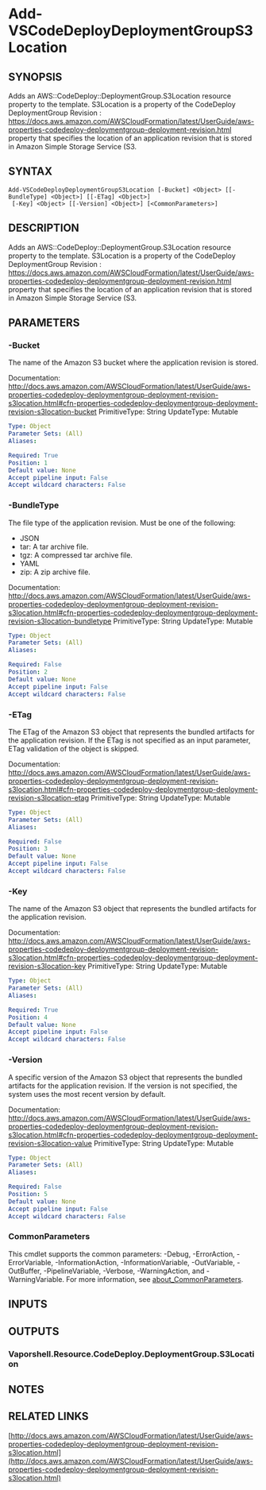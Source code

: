 # Add-VSCodeDeployDeploymentGroupS3Location

## SYNOPSIS
Adds an AWS::CodeDeploy::DeploymentGroup.S3Location resource property to the template.
S3Location is a property of the  CodeDeploy DeploymentGroup Revision : https://docs.aws.amazon.com/AWSCloudFormation/latest/UserGuide/aws-properties-codedeploy-deploymentgroup-deployment-revision.html property that specifies the location of an application revision that is stored in Amazon Simple Storage Service (S3.

## SYNTAX

```
Add-VSCodeDeployDeploymentGroupS3Location [-Bucket] <Object> [[-BundleType] <Object>] [[-ETag] <Object>]
 [-Key] <Object> [[-Version] <Object>] [<CommonParameters>]
```

## DESCRIPTION
Adds an AWS::CodeDeploy::DeploymentGroup.S3Location resource property to the template.
S3Location is a property of the  CodeDeploy DeploymentGroup Revision : https://docs.aws.amazon.com/AWSCloudFormation/latest/UserGuide/aws-properties-codedeploy-deploymentgroup-deployment-revision.html property that specifies the location of an application revision that is stored in Amazon Simple Storage Service (S3.

## PARAMETERS

### -Bucket
The name of the Amazon S3 bucket where the application revision is stored.

Documentation: http://docs.aws.amazon.com/AWSCloudFormation/latest/UserGuide/aws-properties-codedeploy-deploymentgroup-deployment-revision-s3location.html#cfn-properties-codedeploy-deploymentgroup-deployment-revision-s3location-bucket
PrimitiveType: String
UpdateType: Mutable

```yaml
Type: Object
Parameter Sets: (All)
Aliases:

Required: True
Position: 1
Default value: None
Accept pipeline input: False
Accept wildcard characters: False
```

### -BundleType
The file type of the application revision.
Must be one of the following:
+ JSON
+ tar: A tar archive file.
+ tgz: A compressed tar archive file.
+ YAML
+ zip: A zip archive file.

Documentation: http://docs.aws.amazon.com/AWSCloudFormation/latest/UserGuide/aws-properties-codedeploy-deploymentgroup-deployment-revision-s3location.html#cfn-properties-codedeploy-deploymentgroup-deployment-revision-s3location-bundletype
PrimitiveType: String
UpdateType: Mutable

```yaml
Type: Object
Parameter Sets: (All)
Aliases:

Required: False
Position: 2
Default value: None
Accept pipeline input: False
Accept wildcard characters: False
```

### -ETag
The ETag of the Amazon S3 object that represents the bundled artifacts for the application revision.
If the ETag is not specified as an input parameter, ETag validation of the object is skipped.

Documentation: http://docs.aws.amazon.com/AWSCloudFormation/latest/UserGuide/aws-properties-codedeploy-deploymentgroup-deployment-revision-s3location.html#cfn-properties-codedeploy-deploymentgroup-deployment-revision-s3location-etag
PrimitiveType: String
UpdateType: Mutable

```yaml
Type: Object
Parameter Sets: (All)
Aliases:

Required: False
Position: 3
Default value: None
Accept pipeline input: False
Accept wildcard characters: False
```

### -Key
The name of the Amazon S3 object that represents the bundled artifacts for the application revision.

Documentation: http://docs.aws.amazon.com/AWSCloudFormation/latest/UserGuide/aws-properties-codedeploy-deploymentgroup-deployment-revision-s3location.html#cfn-properties-codedeploy-deploymentgroup-deployment-revision-s3location-key
PrimitiveType: String
UpdateType: Mutable

```yaml
Type: Object
Parameter Sets: (All)
Aliases:

Required: True
Position: 4
Default value: None
Accept pipeline input: False
Accept wildcard characters: False
```

### -Version
A specific version of the Amazon S3 object that represents the bundled artifacts for the application revision.
If the version is not specified, the system uses the most recent version by default.

Documentation: http://docs.aws.amazon.com/AWSCloudFormation/latest/UserGuide/aws-properties-codedeploy-deploymentgroup-deployment-revision-s3location.html#cfn-properties-codedeploy-deploymentgroup-deployment-revision-s3location-value
PrimitiveType: String
UpdateType: Mutable

```yaml
Type: Object
Parameter Sets: (All)
Aliases:

Required: False
Position: 5
Default value: None
Accept pipeline input: False
Accept wildcard characters: False
```

### CommonParameters
This cmdlet supports the common parameters: -Debug, -ErrorAction, -ErrorVariable, -InformationAction, -InformationVariable, -OutVariable, -OutBuffer, -PipelineVariable, -Verbose, -WarningAction, and -WarningVariable. For more information, see [about_CommonParameters](http://go.microsoft.com/fwlink/?LinkID=113216).

## INPUTS

## OUTPUTS

### Vaporshell.Resource.CodeDeploy.DeploymentGroup.S3Location
## NOTES

## RELATED LINKS

[http://docs.aws.amazon.com/AWSCloudFormation/latest/UserGuide/aws-properties-codedeploy-deploymentgroup-deployment-revision-s3location.html](http://docs.aws.amazon.com/AWSCloudFormation/latest/UserGuide/aws-properties-codedeploy-deploymentgroup-deployment-revision-s3location.html)

